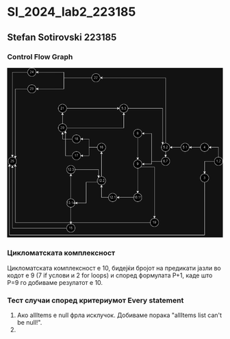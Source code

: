 # SI_2024_lab2_223185

## Stefan Sotirovski 223185

### Control Flow Graph

![SI_LAB2.drawio.png](SI_LAB2.drawio.png)

### Цикломатската комплексност
Цикломатската комплексност е 10, бидејќи бројот на предикати јазли во кодот е 9 (7 if услови и 2 for loops) и според формулата P+1, каде што P=9 го добиваме резулатот е 10.

### Тест случаи според критериумот Every statement
1. Ако allItems е null фрла исклучок. Добиваме порака "allItems list can't be null!".
2. 

